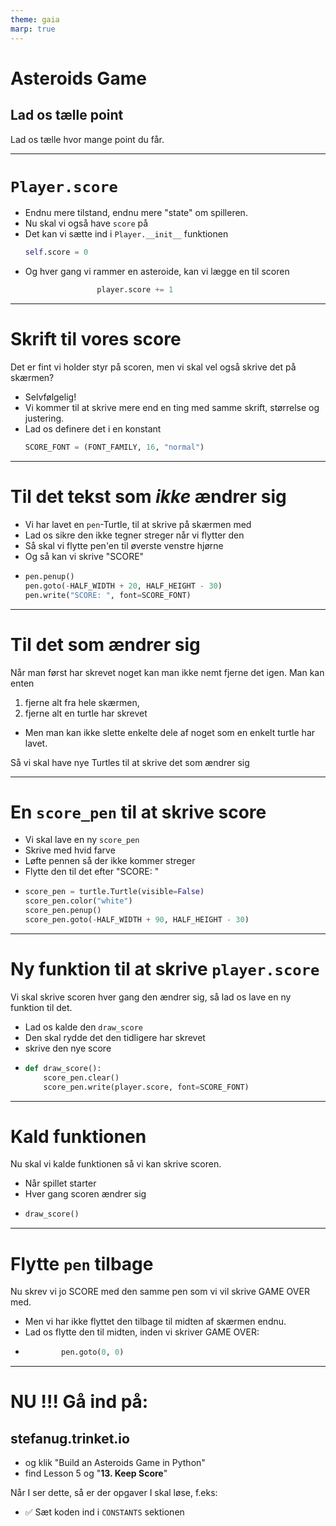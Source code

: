 ```yaml
---
theme: gaia
marp: true
---
```

<style>
.container{
    display: flex;
}
.col{
    flex: 1;
}
</style>
<!-- need to enable HTML in the MARP extension -->

# Asteroids Game

## Lad os tælle point

Lad os tælle hvor mange point du får.

---

# `Player.score`

* Endnu mere tilstand, endnu mere "state" om spilleren.
* Nu skal vi også have `score` på
* Det kan vi sætte ind i `Player.__init__` funktionen
  ```python
  self.score = 0
  ```
* Og hver gang vi rammer en asteroide, kan vi lægge en til scoren
  ```python
                  player.score += 1
  ```

--- 

# Skrift til vores score

Det er fint vi holder styr på scoren, men vi skal vel også skrive det på skærmen?

* Selvfølgelig! 
* Vi kommer til at skrive mere end en ting med samme skrift, størrelse og justering.
* Lad os definere det i en konstant
  ```python
  SCORE_FONT = (FONT_FAMILY, 16, "normal")
  ```
---

# Til det tekst som *ikke* ændrer sig

* Vi har lavet en `pen`-Turtle, til at skrive på skærmen med
* Lad os sikre den ikke tegner streger når vi flytter den
* Så skal vi flytte pen'en til øverste venstre hjørne
* Og så kan vi skrive "SCORE"
* ```python
  pen.penup()
  pen.goto(-HALF_WIDTH + 20, HALF_HEIGHT - 30)
  pen.write("SCORE: ", font=SCORE_FONT)
  ```

---

# Til det som ændrer sig

Når man først har skrevet noget kan man ikke nemt fjerne det igen. Man kan enten

1. fjerne alt fra hele skærmen, 
2. fjerne alt en turtle har skrevet

- Men man kan ikke slette enkelte dele af noget som en enkelt turtle har lavet.

Så vi skal have nye Turtles til at skrive det som ændrer sig

--- 

# En `score_pen` til at skrive score

* Vi skal lave en ny `score_pen`
* Skrive med hvid farve
* Løfte pennen så der ikke kommer streger
* Flytte den til det efter "SCORE: "
* ```python
  score_pen = turtle.Turtle(visible=False)
  score_pen.color("white")
  score_pen.penup()
  score_pen.goto(-HALF_WIDTH + 90, HALF_HEIGHT - 30)
  ```

--- 

# Ny funktion til at skrive `player.score`

Vi skal skrive scoren hver gang den ændrer sig, så lad os lave en ny funktion til det.

* Lad os kalde den `draw_score`
* Den skal rydde det den tidligere har skrevet
* skrive den nye score
* ```python
  def draw_score():
      score_pen.clear()
      score_pen.write(player.score, font=SCORE_FONT)
  ```

--- 

# Kald funktionen

Nu skal vi kalde funktionen så vi kan skrive scoren.

* Når spillet starter
* Hver gang scoren ændrer sig
* 
  ```python
  draw_score()
  ```

--- 

# Flytte `pen` tilbage

Nu skrev vi jo SCORE med den samme pen som vi vil skrive GAME OVER med. 

* Men vi har ikke flyttet den tilbage til midten af skærmen endnu.
* Lad os flytte den til midten, inden vi skriver GAME OVER:
* ```python
          pen.goto(0, 0)
  ```

---

# NU !!! Gå ind på:

## stefanug.trinket.io

- og klik "Build an Asteroids Game in Python"
- find Lesson 5 og "**13. Keep Score**"

Når I ser dette, så er der opgaver I skal løse, f.eks:

- ✅ Sæt koden ind i `CONSTANTS` sektionen

 